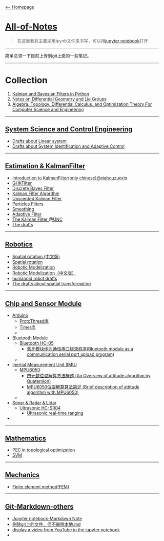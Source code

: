 [<-- Homepage](https://w407022008.github.io/homepage/)
# [All-of-Notes](https://github.com/w407022008/All-of-Notes)

>在这里我将主要采用ipynb文件来书写，可以用[jupyter notebook](http://nbviewer.jupyter.org/)打开
---
简单总领一下目前上传到git上面的一些笔记。

---
# Collection
1. [Kalman and Bayesian Filters in Python](http://nbviewer.jupyter.org/github/w407022008/Kalman-and-Bayesian-Filters-in-Python/blob/master/table_of_contents.ipynb)
2. [Notes on Differential Geometry and Lie Groups](http://www.seas.upenn.edu/~jean/diffgeom.pdf)
3. [Algebra, Topology, Differential Calculus, and Optimization Theory For Computer Science and Engineering](http://www.cis.upenn.edu/~jean/math-basics.pdf)

---
## [System Science and Control Engineering]()
* [Drafts about Linear system](https://drive.google.com/open?id=1BcxagWBShVs-YoSR-lwztXO8UBwGK0iN)
* [Drafts about System Identification and Adaptive Control](https://drive.google.com/open?id=1sCwRN64LIVAx7aaOgWdnKoj9JaneW8GR)

---

## [Estimation & KalmanFilter](https://github.com/w407022008/All-of-Notes/tree/master/Kalman-Bayesian-Filter-Notes)
* [Introduction to KalmanFilter(only chinese)](https://github.com/w407022008/notes/blob/master/essays/Kalman%E6%BB%A4%E6%B3%A2%E5%99%A8%E4%BB%8E%E5%8E%9F%E7%90%86%E5%88%B0%E5%AE%9E%E7%8E%B0.md)[@xiahouzuoxin](https://github.com/xiahouzuoxin)
* [GHKFilter](http://nbviewer.jupyter.org/github/w407022008/All-of-Notes/blob/master/Kalman-Bayesian-Filter-Notes/01%20GHKFilter.ipynb)
* [Discrete Bayes Filter](http://nbviewer.jupyter.org/github/w407022008/All-of-Notes/blob/master/Kalman-Bayesian-Filter-Notes/02%20Discrete-Bayes%20Filter.ipynb)
* [Kalman Filter Algorithm](http://nbviewer.jupyter.org/github/w407022008/All-of-Notes/blob/master/Kalman-Bayesian-Filter-Notes/03%20Kalman%20Filter%20Algorithm.ipynb)
* [Unscented Kalman Filter](http://nbviewer.jupyter.org/github/w407022008/All-of-Notes/blob/master/Kalman-Bayesian-Filter-Notes/04%20Unscented-Kalman-Filter-Notes---Multi-position-Sensor-Fusion.ipynb)
* [Particles Filters](http://nbviewer.jupyter.org/github/w407022008/All-of-Notes/blob/master/Kalman-Bayesian-Filter-Notes/05%20Particle-Filters.ipynb)
* [Smoothing](http://nbviewer.jupyter.org/github/w407022008/All-of-Notes/blob/master/Kalman-Bayesian-Filter-Notes/06%20Smoothing--UKF_SensorFusion--Notes.ipynb)
* [Adaptive Filter](http://nbviewer.jupyter.org/github/w407022008/All-of-Notes/blob/master/Kalman-Bayesian-Filter-Notes/07%20Adaptive-Filtering.ipynb)
* [The Kalman Filter @UNC](http://www.cs.unc.edu/~welch/kalman/)
* [The drafts](https://drive.google.com/open?id=0Bzmx-vgdNPujczI0WnBmTGhGSVk)

---
## [Robotics](https://github.com/w407022008/All-of-Notes/tree/master/Robotics)
  * [Spatial rotation (中文版)](http://nbviewer.jupyter.org/github/w407022008/All-of-Notes/blob/master/Robotics/The%20spatial%20rotation.ipynb)
  * [Spatial rotation](http://nbviewer.jupyter.org/github/w407022008/All-of-Notes/blob/master/Robotics/The%20spatial%20rotation_English.ipynb)
  * [Robotic Modelization](http://nbviewer.jupyter.org/github/w407022008/All-of-Notes/blob/master/Robotics/Robotic%20Modelization_English.ipynb)
  * [Robotic Modelization（中文版）](http://nbviewer.jupyter.org/github/w407022008/All-of-Notes/blob/master/Robotics/Robotic%20Modelization.ipynb)
  * [humanoid robot drafts](https://drive.google.com/open?id=0Bzmx-vgdNPujVmRiWGh3T3NHbDA)
  * [The drafts about spatial transformation](https://drive.google.com/open?id=0Bzmx-vgdNPujMmJNS1g5QUs4eGs)

---
## [Chip and Sensor Module](https://github.com/w407022008/All-of-Notes/tree/master/some-learning-notes-for-chips&sensors)
* [Arduino](https://github.com/w407022008/All-of-Notes/tree/master/some-learning-notes-for-chips&sensors/Arduino-studyNotes)
  * [ProtoThread库](http://nbviewer.jupyter.org/github/w407022008/All-of-Notes/blob/master/some-learning-notes-for-chips&sensors/Arduino-studyNotes/ProtoThreads库.ipynb)
  * [Timer库](http://nbviewer.jupyter.org/github/w407022008/All-of-Notes/blob/master/some-learning-notes-for-chips&sensors/Arduino-studyNotes/Timer库.ipynb)
  *
* [Bluetooth Module](https://github.com/w407022008/All-of-Notes/tree/master/some-learning-notes-for-chips&sensors/Bluetooth)
  * [Bluetooth HC-05](https://github.com/w407022008/All-of-Notes/tree/master/some-learning-notes-for-chips&sensors/Bluetooth/BT-HC-05)
    * [蓝牙模块作为通信串口烧录程序(Bluetooth module as a communication serial port upload program)](http://nbviewer.jupyter.org/github/w407022008/All-of-Notes/tree/master/some-learning-notes-for-chips&sensors/Bluetooth/BT-HC-05/HC-05蓝牙模块通信下载.ipynb)
  *
* [Inertial Measurement Unit (IMU)](https://github.com/w407022008/All-of-Notes/tree/master/some-learning-notes-for-chips&sensors/IMU)
  * [MPU6050](https://github.com/w407022008/All-of-Notes/tree/master/some-learning-notes-for-chips&sensors/IMU/MPU6050)
    * [四元数位姿解算方法概述 (An Overview of attitude algorithm by Quaternion)](http://nbviewer.jupyter.org/github/w407022008/All-of-Notes/tree/master/some-learning-notes-for-chips&sensors/IMU/MPU6050/四元数位姿解算.ipynb)
    * [MPU6050位姿解算算法简述 (Brief description of attitude algorithm with MPU6050)](http://nbviewer.jupyter.org/github/w407022008/All-of-Notes/tree/master/some-learning-notes-for-chips&sensors/IMU/MPU6050/MPU6050位姿解算简述.ipynb)
  *
* [Sonar & Radar & Lidar](https://github.com/w407022008/All-of-Notes/tree/master/some-learning-notes-for-chips&sensors/sonar)
  * [Ultrasonic HC-SR04](https://github.com/w407022008/All-of-Notes/tree/master/some-learning-notes-for-chips&sensors/sonar/sonar-HC-SR04)
    * [Ultrasonic real-time ranging](http://nbviewer.jupyter.org/github/w407022008/All-of-Notes/blob/master/some-learning-notes-for-chips%26sensors/sonar/sonar-HC-SR04/HC-SR04.ipynb)
*

---
## [Mathematics](https://github.com/w407022008/All-of-Notes/tree/master/mathematical)
* [PEC in topological optimization](https://github.com/w407022008/All-of-Notes/blob/master/mathematical/PEC%20in%20topological%20optimization.pdf)
* [SVM](https://github.com/w407022008/All-of-Notes/blob/master/mathematical/SVM.md)

---
## [Mechanics](https://github.com/w407022008/All-of-Notes/tree/master/mathematical)
* [Finite element method(FEM)](https://drive.google.com/open?id=1HaARyxu4LLue4KFlnOKEIb9zZ5OoqwrC)
---
## [Git-Markdown-others](https://github.com/w407022008/All-of-Notes/blob/master/some-tips)
* [Jupyter notebook-Markdown Note](http://nbviewer.jupyter.org/github/w407022008/All-of-Notes/blob/master/some-tips/Jupyter%20notebook-Markdown%20Note.ipynb)
* [删除git上的文件，但不删除本地.md](https://github.com/w407022008/All-of-Notes/blob/master/some-tips/%E5%88%A0%E9%99%A4git%E4%B8%8A%E7%9A%84%E6%96%87%E4%BB%B6%EF%BC%8C%E4%BD%86%E4%B8%8D%E5%88%A0%E9%99%A4%E6%9C%AC%E5%9C%B0.md)
* [display a video from YouTube in the jupyter notebook](http://nbviewer.jupyter.org/github/w407022008/All-of-Notes/blob/master/some-tips/display%20a%20video%20from%20YouTube%20in%20the%20jupyter%20notebook.ipynb)
*